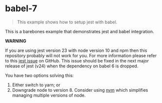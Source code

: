 # babel-7
> This example shows how to setup jest with babel.

This is a barebones example that demonstrates jest and babel integration.

 **WARNING**
 
 If you are using jest version 23 with node version 10 and npm then this repository probably will not work for you. For more information please refer to this [jest issue](https://github.com/facebook/jest/issues/7395) on GitHub. This issue should be fixed in the next major release of jest (v24) when the dependency on babel 6 is dropped.
 
 You have two options solving this:
 1) Either switch to yarn; or
 2) Downgrade node to version 8. Consider using [nvm](https://github.com/creationix/nvm) which simplifies managing multiple versions of node.

